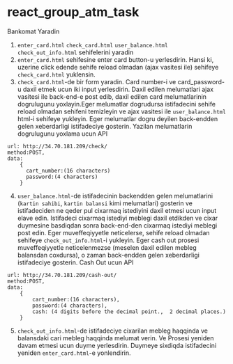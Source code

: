 # react_group_atm_task
Bankomat Yaradin
1. `enter_card.html` `check_card.html` `user_balance.html` `check_out_info.html` sehifelerini yaradin
2. `enter_card.html` sehifesine enter card button-u yerlesdirin. Hansi ki, uzerine click edende sehife reload olmadan (ajax vasitesi ile) sehifeye `check_card.html` yuklensin.
3. `check_card.html`-de bir form yaradin. Card number-i ve card_password-u daxil etmek ucun iki input yerlesdirin. Daxil edilen melumatlari ajax vasitesi ile back-end-e post edib, daxil edilen card melumatlarinin dogrulugunu yoxlayin.Eger melumatlar dogrudursa istifadecini sehife reload olmadan sehifeni temizleyin  ve ajax vasitesi ile `user_balance.html` html-i sehifeye yukleyin. Eger melumatlar dogru deyilen back-endden gelen xeberdarligi istifadeciye gosterin.
Yazilan melumatlarin dogrulugunu yoxlama ucun API
``` 
url: http://34.70.181.209/check/
method:POST,
data: 
    {     
      cart_number:(16 characters)
      password:(4 characters)
    }
```
4. `user_balance.html`-de istifadecinin backendden gelen melumatlarini (`kartin sahibi`, `kartin balansi` kimi melumatlari) gosterin ve istifadeciden ne qeder pul cixarmaq istediyini daxil etmesi ucun input elave edin. Istifadeci cixarmaq istediyi meblegi daxil etdikden ve cixar duymesine basdiqdan sonra back-end-den cixarmaq istediyi meblegi post edin. Eger muveffeqiyyetle neticelerse, sehife reload olmadan sehifeye `check_out_info.html`-i yukleyin. Eger cash out prosesi muveffeqiyyetle neticelenmezse (meselen daxil edilen mebleg balansdan coxdursa), o zaman back-endden gelen xeberdarligi istifadeciye gosterin.
Cash Out ucun API
```
url: http://34.70.181.209/cash-out/
method:POST,
data: 
    {
        cart_number:(16 characters),
        password:(4 characters),
        cash: (4 digits before the decimal point.,  2 decimal places.)
    }
```
5. `check_out_info.html`-de istifadeciye cixarilan mebleg haqqinda ve balansdaki cari mebleg haqqinda melumat verin. Ve Prosesi yeniden davam etmesi ucun duyme yerlesdirin. Duymeye sixdiqda istifadecini yeniden `enter_card.html`-e yonlendirin.
